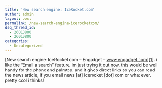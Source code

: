 ```yaml
---
title: 'New search engine: IceRocket.com'
author: admin
layout: post
permalink: /new-search-engine-icerocketcom/
dsq_thread_id:
  - 26010800
  - 26010800
categories:
  - Uncategorized
---
```

[New search engine: IceRocket.com &#8211; Engadget &#8211; www.engadget.com][1]. i like the &#8220;Email a search&#8221; feature. im just trying it out now. this would be well handy for the phone and palmtop. and it gives direct links so you can read the news article, if you email news [at] icerocket [dot] com or what ever. pretty cool i thinks!

 [1]: http://www.engadget.com/entry/6562457478167668/